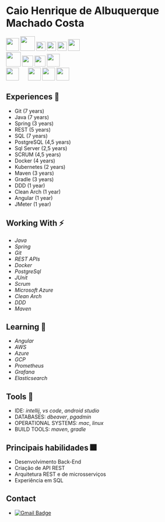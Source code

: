 # Caio Henrique de Albuquerque Machado Costa 

<span><img height="35px" src="https://cdn.svgporn.com/logos/git.svg">
<span><img height="40px" src="https://cdn.svgporn.com/logos/java.svg">
<span><img height="25px" src="https://cdn.svgporn.com/logos/spring.svg">
<span><img height="25px" src="https://cdn.svgporn.com/logos/microsoft.svg">
<span><img height="25px" src="https://cdn.svgporn.com/logos/docker.svg">
<span><img height="32px" src="https://cdn.svgporn.com/logos/kubernetes.svg"><br>
<span><img height="40px" src="https://cdn.svgporn.com/logos/kafka.svg">
<span><img height="30px" src="https://cdn.svgporn.com/logos/rabbitmq.svg">
<span><img height="30px" src="https://cdn.svgporn.com/logos/maven.svg">
<span><img height="35px" src="https://cdn.svgporn.com/logos/gradle.svg"><br>
<span><img height="35px" src="https://cdn.svgporn.com/logos/postgresql.svg">
<span><img height="17px" src="https://cdn.svgporn.com/logos/oracle.svg">
<span><img height="35px" src="https://cdn.svgporn.com/logos/mongodb.svg">
<span><img height="35px" src="https://cdn.svgporn.com/logos/prometheus.svg">
<span><img height="35px" src="https://cdn.svgporn.com/logos/grafana.svg"><br>

## Experiences 📕
* Git (7 years)
* Java (7 years)
* Spring (3 years)
* REST (5 years)
* SQL (7 years)
* PostgreSQL (4,5 years)
* Sql Server (2,5 years)
* SCRUM (4,5 years)
* Docker (4 years)
* Kubernetes (2 years)
* Maven (3 years)
* Gradle (3 years)
* DDD (1 year)
* Clean Arch (1 year)
* Angular (1 year)
* JMeter (1 year)
    
## Working With ⚡
* _Java_ 
* _Spring_
* _Git_
* _REST APIs_ 
* _Docker_
* _PostgreSql_ 
* _JUnit_ 
* _Scrum_ 
* _Microsoft Azure_ 
* _Clean Arch_ 
* _DDD_ 
* _Maven_
    
## Learning 🌱
* _Angular_
* _AWS_
* _Azure_ 
* _GCP_ 
* _Prometheus_ 
* _Grafana_ 
* _Elasticsearch_
 
## Tools 🔨
* IDE: _intellij_, _vs code_, _android studio_
* DATABASES: _dbeaver_, _pgadmin_
* OPERATIONAL SYSTEMS: _mac_, _linux_
* BUILD TOOLS: _maven_, _gradle_

## Principais habilidades 🎆
* Desenvolvimento Back-End
* Criação de API REST
* Arquitetura REST e de microsserviços
* Experiência em SQL
    
## Contact
* [![Gmail Badge](https://img.shields.io/badge/-caiohamc@gmail.com-c14438?style=flat-square&logo=Gmail&logoColor=white&link=mailto:sakshamtaneja7861@gmail.com)](mailto:caiohamc@gmail.com)
